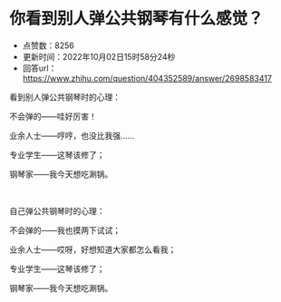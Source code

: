 # 你看到别人弹公共钢琴有什么感觉？
- 点赞数：8256
- 更新时间：2022年10月02日15时58分24秒
- 回答url：https://www.zhihu.com/question/404352589/answer/2698583417
<body>
 <p data-pid="PAaQOZMU">看到别人弹公共钢琴时的心理：</p>
 <p data-pid="Sq9h0_NL">不会弹的——哇好厉害！</p>
 <p data-pid="xfwuElhy">业余人士——哼哼，也没比我强……</p>
 <p data-pid="ggpa3f1u">专业学生——这琴该修了；</p>
 <p data-pid="9ln5AOKq">钢琴家——我今天想吃涮锅。</p>
 <p class="ztext-empty-paragraph"><br></p>
 <p data-pid="0ZE7XcHx">自己弹公共钢琴时的心理：</p>
 <p data-pid="ryCnhPn4">不会弹的——我也摸两下试试；</p>
 <p data-pid="XyLtqtye">业余人士——哎呀，好想知道大家都怎么看我；</p>
 <p data-pid="BXDdoQpy">专业学生——这琴该修了；</p>
 <p data-pid="ZfNGgZz-">钢琴家——我今天想吃涮锅。</p>
</body>